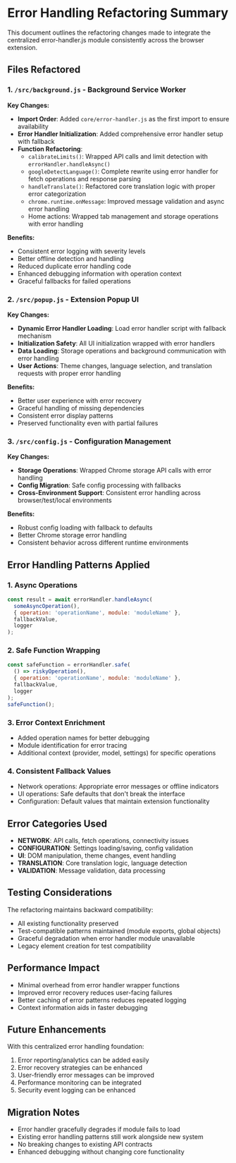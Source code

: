 # Error Handling Refactoring Summary

This document outlines the refactoring changes made to integrate the centralized error-handler.js module consistently across the browser extension.

## Files Refactored

### 1. `/src/background.js` - Background Service Worker

**Key Changes:**
- **Import Order**: Added `core/error-handler.js` as the first import to ensure availability
- **Error Handler Initialization**: Added comprehensive error handler setup with fallback
- **Function Refactoring**:
  - `calibrateLimits()`: Wrapped API calls and limit detection with `errorHandler.handleAsync()`
  - `googleDetectLanguage()`: Complete rewrite using error handler for fetch operations and response parsing
  - `handleTranslate()`: Refactored core translation logic with proper error categorization
  - `chrome.runtime.onMessage`: Improved message validation and async error handling
  - Home actions: Wrapped tab management and storage operations with error handling

**Benefits:**
- Consistent error logging with severity levels
- Better offline detection and handling
- Reduced duplicate error handling code
- Enhanced debugging information with operation context
- Graceful fallbacks for failed operations

### 2. `/src/popup.js` - Extension Popup UI

**Key Changes:**
- **Dynamic Error Handler Loading**: Load error handler script with fallback mechanism
- **Initialization Safety**: All UI initialization wrapped with error handlers
- **Data Loading**: Storage operations and background communication with error handling
- **User Actions**: Theme changes, language selection, and translation requests with proper error handling

**Benefits:**
- Better user experience with error recovery
- Graceful handling of missing dependencies
- Consistent error display patterns
- Preserved functionality even with partial failures

### 3. `/src/config.js` - Configuration Management

**Key Changes:**
- **Storage Operations**: Wrapped Chrome storage API calls with error handling
- **Config Migration**: Safe config processing with fallbacks
- **Cross-Environment Support**: Consistent error handling across browser/test/local environments

**Benefits:**
- Robust config loading with fallback to defaults
- Better Chrome storage error handling
- Consistent behavior across different runtime environments

## Error Handling Patterns Applied

### 1. **Async Operations**
```javascript
const result = await errorHandler.handleAsync(
  someAsyncOperation(),
  { operation: 'operationName', module: 'moduleName' },
  fallbackValue,
  logger
);
```

### 2. **Safe Function Wrapping**
```javascript
const safeFunction = errorHandler.safe(
  () => riskyOperation(),
  { operation: 'operationName', module: 'moduleName' },
  fallbackValue,
  logger
);
safeFunction();
```

### 3. **Error Context Enrichment**
- Added operation names for better debugging
- Module identification for error tracing
- Additional context (provider, model, settings) for specific operations

### 4. **Consistent Fallback Values**
- Network operations: Appropriate error messages or offline indicators
- UI operations: Safe defaults that don't break the interface
- Configuration: Default values that maintain extension functionality

## Error Categories Used

- **NETWORK**: API calls, fetch operations, connectivity issues
- **CONFIGURATION**: Settings loading/saving, config validation
- **UI**: DOM manipulation, theme changes, event handling
- **TRANSLATION**: Core translation logic, language detection
- **VALIDATION**: Message validation, data processing

## Testing Considerations

The refactoring maintains backward compatibility:
- All existing functionality preserved
- Test-compatible patterns maintained (module exports, global objects)
- Graceful degradation when error handler module unavailable
- Legacy element creation for test compatibility

## Performance Impact

- Minimal overhead from error handler wrapper functions
- Improved error recovery reduces user-facing failures
- Better caching of error patterns reduces repeated logging
- Context information aids in faster debugging

## Future Enhancements

With this centralized error handling foundation:
1. Error reporting/analytics can be added easily
2. Error recovery strategies can be enhanced
3. User-friendly error messages can be improved
4. Performance monitoring can be integrated
5. Security event logging can be enhanced

## Migration Notes

- Error handler gracefully degrades if module fails to load
- Existing error handling patterns still work alongside new system
- No breaking changes to existing API contracts
- Enhanced debugging without changing core functionality